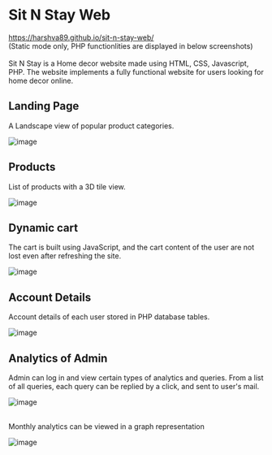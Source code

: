 # Sit N Stay Web

https://harshva89.github.io/sit-n-stay-web/  
(Static mode only, PHP functionlities are displayed in below screenshots)<br><br>
Sit N Stay is a Home decor website made using HTML, CSS, Javascript, PHP. The website implements a fully functional website for users looking for home decor online.

## Landing Page
A Landscape view of popular product categories.

![image](https://user-images.githubusercontent.com/63179137/127143013-3c25eec6-1856-415e-873b-94e32d2957da.png)

## Products
List of products with a 3D tile view.

![image](https://user-images.githubusercontent.com/63179137/127143220-93718659-73cd-4b0a-9726-21b2b86f81fa.png)

## Dynamic cart
The cart is built using JavaScript, and the cart content of the user are not lost even after refreshing the site.

![image](https://user-images.githubusercontent.com/63179137/127143312-08f98e06-1a0a-4db7-9668-b0bfe7f9a150.png)

## Account Details
Account details of each user stored in PHP database tables.

![image](https://user-images.githubusercontent.com/63179137/127143497-575ae2c4-8f77-4967-aea1-35aff515333b.png)

## Analytics of Admin
Admin can log in and view certain types of analytics and queries. From a list of all queries, each query can be replied by a click, and sent to user's mail.

![image](https://user-images.githubusercontent.com/63179137/127145028-bdbfdf06-9127-45a6-aaee-061989666599.png)

<br>Monthly analytics can be viewed in a graph representation

![image](https://user-images.githubusercontent.com/63179137/127143579-fb9b29bf-2a0c-4132-86a5-38ea30fa8516.png)
